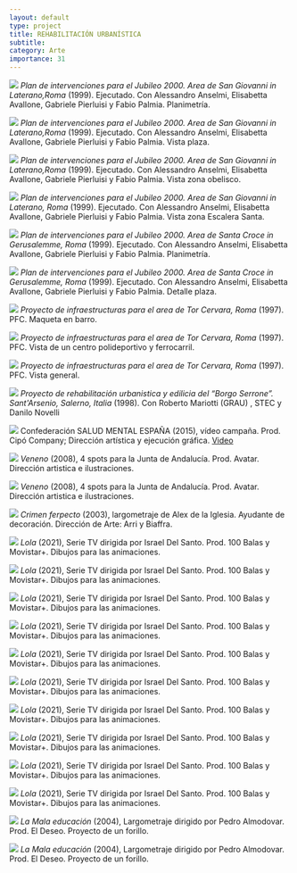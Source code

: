 ```yaml
---
layout: default
type: project
title: REHABILITACIÓN URBANÍSTICA
subtitle:
category: Arte
importance: 31
---
```

![](1.jpg)
*Plan de intervenciones para el Jubileo 2000. Area de San Giovanni in Laterano,Roma* (1999). Ejecutado.
Con Alessandro Anselmi, Elisabetta Avallone, Gabriele Pierluisi y Fabio Palmia. Planimetría.

![](2.jpg)
*Plan de intervenciones para el Jubileo 2000. Area de San Giovanni in Laterano,Roma* (1999). Ejecutado.
Con Alessandro Anselmi, Elisabetta Avallone, Gabriele Pierluisi y Fabio Palmia. Vista plaza.

![](3.jpg)
*Plan de intervenciones para el Jubileo 2000. Area de San Giovanni in Laterano,Roma* (1999). Ejecutado.
Con Alessandro Anselmi, Elisabetta Avallone, Gabriele Pierluisi y Fabio Palmia. Vista zona obelisco.

![](4.jpg)
*Plan de intervenciones para el Jubileo 2000. Area de San Giovanni in Laterano, Roma* (1999). Ejecutado.
Con Alessandro Anselmi, Elisabetta Avallone, Gabriele Pierluisi y Fabio Palmia. Vista zona Escalera Santa.

![](5.jpg)
*Plan de intervenciones para el Jubileo 2000. Area de Santa Croce in Gerusalemme, Roma* (1999). Ejecutado.
Con Alessandro Anselmi, Elisabetta Avallone, Gabriele Pierluisi y Fabio Palmia. Planimetría.

![](6.jpg)
*Plan de intervenciones para el Jubileo 2000. Area de Santa Croce in Gerusalemme, Roma* (1999). Ejecutado.
Con Alessandro Anselmi, Elisabetta Avallone, Gabriele Pierluisi y Fabio Palmia. Detalle plaza.

![](7.jpg)
*Proyecto de infraestructuras para el area de Tor Cervara, Roma* (1997). PFC. Maqueta en barro.

![](8.jpg)
*Proyecto de infraestructuras para el area de Tor Cervara, Roma* (1997). PFC. Vista de un centro polideportivo y ferrocarril.


![](9.jpg)
*Proyecto de infraestructuras para el area de Tor Cervara, Roma* (1997). PFC. Vista general.


![](10.jpg)
*Proyecto de rehabilitación urbanistica y edilicia del “Borgo Serrone”. Sant'Arsenio, Salerno, Italia* (1998). Con Roberto Mariotti (GRAU) , STEC y Danilo Novelli

![](39.jpg)
Confederación SALUD MENTAL ESPAÑA (2015), vídeo campaña. Prod. Cipó Company; Dirección artística y ejecución gráfica.
[Video](https://www.youtube.com/watch?v=WlClkgB8Xmg)

![](01.jpg)
*Veneno* (2008), 4 spots para la Junta de Andalucía. Prod. Avatar. Dirección artistica e ilustraciones.

![](02.jpg)
*Veneno* (2008), 4 spots para la Junta de Andalucía. Prod. Avatar. Dirección artistica e ilustraciones.

![](03.jpg)
*Crimen ferpecto* (2003), largometraje de Alex de la Iglesia. Ayudante de decoración. Dirección de Arte: Arri y Biaffra.

![](04.jpg)
*Lola* (2021), Serie TV dirigida por Israel Del Santo. Prod. 100 Balas y Movistar+. Dibujos para las animaciones.

![](05.jpg)
*Lola* (2021), Serie TV dirigida por Israel Del Santo. Prod. 100 Balas y Movistar+. Dibujos para las animaciones.

![](06.jpg)
*Lola* (2021), Serie TV dirigida por Israel Del Santo. Prod. 100 Balas y Movistar+. Dibujos para las animaciones.

![](07.jpg)
*Lola* (2021), Serie TV dirigida por Israel Del Santo. Prod. 100 Balas y Movistar+. Dibujos para las animaciones.

![](08.jpg)
*Lola* (2021), Serie TV dirigida por Israel Del Santo. Prod. 100 Balas y Movistar+. Dibujos para las animaciones.

![](09.jpg)
*Lola* (2021), Serie TV dirigida por Israel Del Santo. Prod. 100 Balas y Movistar+. Dibujos para las animaciones.

![](10.jpg)
*Lola* (2021), Serie TV dirigida por Israel Del Santo. Prod. 100 Balas y Movistar+. Dibujos para las animaciones.

![](11.jpg)
*Lola* (2021), Serie TV dirigida por Israel Del Santo. Prod. 100 Balas y Movistar+. Dibujos para las animaciones.

![](12.jpg)
*Lola* (2021), Serie TV dirigida por Israel Del Santo. Prod. 100 Balas y Movistar+. Dibujos para las animaciones.

![](13.jpg)
*Lola* (2021), Serie TV dirigida por Israel Del Santo. Prod. 100 Balas y Movistar+. Dibujos para las animaciones.

![](15.jpg)
*La Mala educación* (2004), Largometraje dirigido por Pedro Almodovar. Prod. El Deseo. Proyecto de un forillo.

![](16.jpg)
*La Mala educación* (2004), Largometraje dirigido por Pedro Almodovar. Prod. El Deseo. Proyecto de un forillo.
